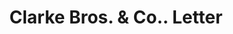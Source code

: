 ---
doi: 10.7916/D85F03SM
date_other: '1917'
date_other_textual: '1917'
form: correspondence
genre:
- Letters (correspondence)
name:
- Clarke Bros. & Co.
object_in_context_url: https://biggert.cul.columbia.edu/items/view/ave_biggert_00267
subject_hierarchical_geographic:
- Peoria, Illinois, United States
subject_name:
- Clarke Bros. & Co.
title: Clarke Bros. & Co.. Letter
sort_title: Clarke Bros. & Co.. Letter
call_number: ave_biggert_00267
coordinates:
- 40.72083333333334,-89.60944444444443
pid: ave_biggert_00267
identifiers: ave_biggert_00267
thumbnail: https://derivativo-1.library.columbia.edu/iiif/2/ldpd:344240/full/!256,256/0/native.jpg
permalink: "/biggert/ave_biggert_00267/"
layout: iiif-image-page
---